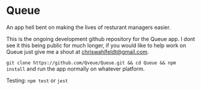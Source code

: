 # Queue

An app hell bent on making the lives of resturant managers easier.

This is the ongoing development github repository for the Queue app.
 I dont see it this being public for much longer, if you would like to
 help work on Queue just give me a shout at chriswahlfeldt@gmail.com.
 
`git clone https://github.com/Qveue/Queue.git && cd Queue && npm install`
 and run the app normally on whatever platform.

Testing:
`npm test` or `jest`
